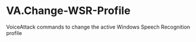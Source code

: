# VA.Change-WSR-Profile
VoiceAttack commands to change the active Windows Speech Recognition profile
